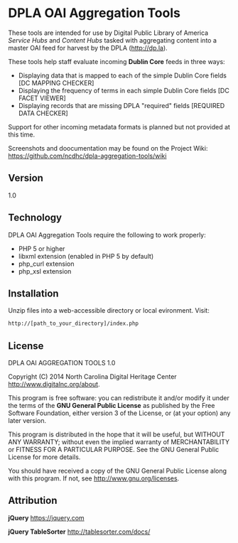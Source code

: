 DPLA OAI Aggregation Tools
==========================

These tools are intended for use by Digital Public Library of America _Service Hubs_ and _Content Hubs_ tasked with aggregating content into a master OAI feed for harvest by the DPLA (http://dp.la).

These tools help staff evaluate incoming **Dublin Core** feeds in three ways:
  - Displaying data that is mapped to each of the simple Dublin Core fields [DC MAPPING CHECKER]
  - Displaying the frequency of terms in each simple Dublin Core fields [DC FACET VIEWER]
  - Displaying records that are missing DPLA "required" fields [REQUIRED DATA CHECKER]

Support for other incoming metadata formats is planned but not provided at this time.

Screenshots and doocumentation may be found on the Project Wiki: <https://github.com/ncdhc/dpla-aggregation-tools/wiki>

Version
-------

1.0

Technology
----------

DPLA OAI Aggregation Tools require the following to work properly:
  - PHP 5 or higher
  - libxml extension (enabled in PHP 5 by default)
  - php_curl extension
  - php_xsl extension

Installation
------------

Unzip files into a web-accessible directory or local evironment. Visit:

```sh
http://[path_to_your_directory]/index.php
```

License
-------

DPLA OAI AGGREGATION TOOLS 1.0

Copyright (C) 2014 North Carolina Digital Heritage Center <http://www.digitalnc.org/about>.

This program is free software: you can redistribute it and/or modify
it under the terms of the **GNU General Public License** as published by
the Free Software Foundation, either version 3 of the License, or
(at your option) any later version.

This program is distributed in the hope that it will be useful,
but WITHOUT ANY WARRANTY; without even the implied warranty of
MERCHANTABILITY or FITNESS FOR A PARTICULAR PURPOSE.  See the
GNU General Public License for more details.

You should have received a copy of the GNU General Public License
along with this program.  If not, see <http://www.gnu.org/licenses>.

Attribution
-----------

**jQuery** <https://jquery.com>

**jQuery TableSorter** <http://tablesorter.com/docs/>
